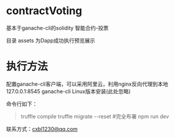 # contractVoting
基本于ganache-cli的solidity 智能合约-投票

目录 assets 为Dapp成功执行预览展示

# 执行方法
配置ganache-cli客户端，可以采用阿里云，利用nginx反向代理到本地127.0.0.1:8545
ganache-cli Linux版本安装(此处忽略)

命令行如下：
> truffle compile
> truffle migrate --reset #完全布署
> npm run dev 

联系方式：cxbl1230@qq.com